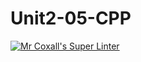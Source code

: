 # Unit2-05-CPP
[![Mr Coxall's Super Linter](https://github.com/ICS3U-Programming-VivianaH/Unit2-05-CPP/workflows/Mr%20Coxall's%20Super%20Linter/badge.svg)](https://github.com/ICS3U-Programming-VivianaH/Unit2-05-CPP/actions/)
